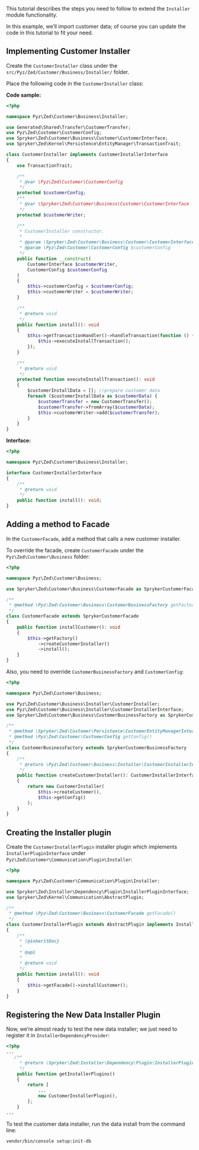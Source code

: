 <!--used to be: http://spryker.github.io/tutorials/zed/import-customers/-->
This tutorial describes the steps you need to follow to extend the `Installer` module functionality.

In this example, we’ll import customer data; of course you can update the code in this tutorial to fit your need.

## Implementing Customer Installer
Create the `CustomerInstaller` class under the `src/Pyz/Zed/Customer/Business/Installer/` folder.

Place the following code in the `CustomerInstaller` class:

**Code sample:**
    
```php
<?php

namespace Pyz\Zed\Customer\Business\Installer;

use Generated\Shared\Transfer\CustomerTransfer;
use Pyz\Zed\Customer\CustomerConfig;
use Spryker\Zed\Customer\Business\Customer\CustomerInterface;
use Spryker\Zed\Kernel\Persistence\EntityManager\TransactionTrait;

class CustomerInstaller implements CustomerInstallerInterface
{
    use TransactionTrait;

    /**
     * @var \Pyz\Zed\Customer\CustomerConfig
     */
    protected $customerConfig;
    /**
     * @var \Spryker\Zed\Customer\Business\Customer\CustomerInterface
     */
    protected $customerWriter;

    /**
     * CustomerInstaller constructor.
     *
     * @param \Spryker\Zed\Customer\Business\Customer\CustomerInterface $customerWriter
     * @param \Pyz\Zed\Customer\CustomerConfig $customerConfig
     */
    public function __construct(
        CustomerInterface $customerWriter,
        CustomerConfig $customerConfig
    )
    {
        $this->customerConfig = $customerConfig;
        $this->customerWriter = $customerWriter;
    }

    /**
     * @return void
     */
    public function install(): void
    {
        $this->getTransactionHandler()->handleTransaction(function () {
            $this->executeInstallTransaction();
        });
    }

    /**
     * @return void
     */
    protected function executeInstallTransaction(): void
    {
        $сustomerInstallData = []; //prepare customer data
        foreach ($сustomerInstallData as $customerData) {
            $customerTransfer = new CustomerTransfer();
            $customerTransfer->fromArray($customerData);
            $this->customerWriter->add($customerTransfer);
        }
    }
}
```

**Interface:**

```php
<?php

namespace Pyz\Zed\Customer\Business\Installer;

interface CustomerInstallerInterface
{
    /**
     * @return void
     */
    public function install(): void;
}
```

## Adding a method to Facade
In the `CustomerFacade`, add a method that calls a new customer installer.

To override the facade, create `CustomerFacade` under the `Pyz\Zed\Customer\Business` folder:

```php
<?php

namespace Pyz\Zed\Customer\Business;

use Spryker\Zed\Customer\Business\CustomerFacade as SprykerCustomerFacade;

/**
 * @method \Pyz\Zed\Customer\Business\CustomerBusinessFactory getFactory()
 */
class CustomerFacade extends SprykerCustomerFacade
{
    public function installCustomer(): void
    {
        $this->getFactory()
            ->createCustomerInstaller()
            ->install();
    }
}
```

Also, you need to override `CustomerBusinessFactory` and `CustomerConfig`:

```php
<?php

namespace Pyz\Zed\Customer\Business;

use Pyz\Zed\Customer\Business\Installer\CustomerInstaller;
use Pyz\Zed\Customer\Business\Installer\CustomerInstallerInterface;
use Spryker\Zed\Customer\Business\CustomerBusinessFactory as SprykerCustomerBusinessFactory;

/**
 * @method \Spryker\Zed\Customer\Persistence\CustomerEntityManagerInterface getFacade()
 * @method \Pyz\Zed\Customer\CustomerConfig getConfig()
 */
class CustomerBusinessFactory extends SprykerCustomerBusinessFactory
{
    /**
     * @return \Pyz\Zed\Customer\Business\Installer\CustomerInstallerInterface
     */
    public function createCustomerInstaller(): CustomerInstallerInterface
    {
        return new CustomerInstaller(
            $this->createCustomer(),
            $this->getConfig()
        );
    }
}
```

## Creating the Installer plugin
Create the `CustomerInstallerPlugin` installer plugin  which implements `InstallerPluginInterface` under  `Pyz\Zed\Customer\Communication\Plugin\Installer`:

```php
<?php

namespace Pyz\Zed\Customer\Communication\Plugin\Installer;

use Spryker\Zed\Installer\Dependency\Plugin\InstallerPluginInterface;
use Spryker\Zed\Kernel\Communication\AbstractPlugin;

/**
 * @method \Pyz\Zed\Customer\Business\CustomerFacade getFacade()
 */
class CustomerInstallerPlugin extends AbstractPlugin implements InstallerPluginInterface
{
    /**
     * {@inheritDoc}
     *
     * @api
     *
     * @return void
     */
    public function install(): void
    {
        $this->getFacade()->installCustomer();
    }
}
```

## Registering the New Data Installer Plugin
Now, we’re almost ready to test the new data installer; we just need to register it in `InstallerDependencyProvider`:

```php
<?php
...
   /**
     * @return \Spryker\Zed\Installer\Dependency\Plugin\InstallerPluginInterface[]
     */
    public function getInstallerPlugins()
    {
        return [
            ...
            new CustomerInstallerPlugin(),
        ];
    }
...
```
To test the customer data installer, run the data install from the command line:

```bash
vendor/bin/console setup:init-db
```